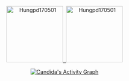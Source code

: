 <p align="center">
  <a href="https://github.com/Hungpd170501">
    <img src="https://github-readme-stats.vercel.app/api/top-langs?username=Hungpd170501&show_icons=true&locale=en&layout=compact&theme=gruvbox&langs_count=6&hide=javascript" alt="Hungpd170501" height="150em"/>
    <img src="https://github-readme-stats.vercel.app/api?username=Hungpd170501&show_icons=true&locale=en&theme=gruvbox" alt="Hungpd170501" height="0em"/>
    <img src="https://github-readme-streak-stats.herokuapp.com/?user=Hungpd170501&theme=gruvbox" alt="Hungpd170501" height="150em"/>
  </a>
</p>
  
<p align="center">
   <a href="https://github.com/Hungpd170501"><img alt="Candida's Activity Graph" src="https://activity-graph.herokuapp.com/graph?username=haicao2805&custom_title=Pham%20Duc%20Hung's%20Contribution%20Graph&theme=react-dark" /></a>
</p>
